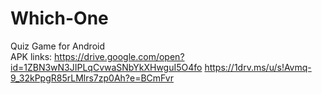 # Which-One
Quiz Game for Android<br>
APK links:
https://drive.google.com/open?id=1ZBN3wN3JIPLqCvwaSNbYkXHwguI5O4fo
https://1drv.ms/u/s!Avmq-9_32kPpgR85rLMlrs7zp0Ah?e=BCmFvr
